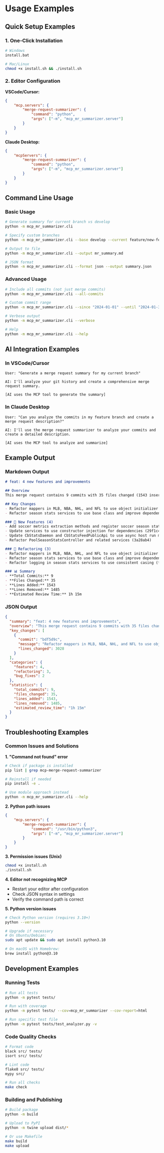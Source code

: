 # Usage Examples

## Quick Setup Examples

### 1. One-Click Installation
```bash
# Windows
install.bat

# Mac/Linux
chmod +x install.sh && ./install.sh
```

### 2. Editor Configuration
**VSCode/Cursor:**
```json
{
    "mcp.servers": {
        "merge-request-summarizer": {
            "command": "python",
            "args": ["-m", "mcp_mr_summarizer.server"]
        }
    }
}
```

**Claude Desktop:**
```json
{
    "mcpServers": {
        "merge-request-summarizer": {
            "command": "python",
            "args": ["-m", "mcp_mr_summarizer.server"]
        }
    }
}
```

## Command Line Usage

### Basic Usage
```bash
# Generate summary for current branch vs develop
python -m mcp_mr_summarizer.cli

# Specify custom branches
python -m mcp_mr_summarizer.cli --base develop --current feature/new-feature

# Output to file
python -m mcp_mr_summarizer.cli --output mr_summary.md

# JSON format
python -m mcp_mr_summarizer.cli --format json --output summary.json
```

### Advanced Usage
```bash
# Include all commits (not just merge commits)
python -m mcp_mr_summarizer.cli --all-commits

# Custom commit range
python -m mcp_mr_summarizer.cli --since "2024-01-01" --until "2024-01-31"

# Verbose output
python -m mcp_mr_summarizer.cli --verbose

# Help
python -m mcp_mr_summarizer.cli --help
```

## AI Integration Examples

### In VSCode/Cursor
```
User: "Generate a merge request summary for my current branch"

AI: I'll analyze your git history and create a comprehensive merge request summary.

[AI uses the MCP tool to generate the summary]
```

### In Claude Desktop
```
User: "Can you analyze the commits in my feature branch and create a merge request description?"

AI: I'll use the merge request summarizer to analyze your commits and create a detailed description.

[AI uses the MCP tool to analyze and summarize]
```

## Example Output

### Markdown Output
```markdown
# feat: 4 new features and improvements

## Overview
This merge request contains 9 commits with 35 files changed (1543 insertions, 1485 deletions).

## Key Changes
- Refactor mappers in MLB, NBA, NHL, and NFL to use object initializer syntax (bdf5d9c) - 3028 lines changed
- Refactor season stats services to use base class and improve dependency injection (30de323) - 1976 lines changed

### 🚀 New Features (4)
- Add soccer metrics extraction methods and register soccer season stats service (176930f)
- Update services to use constructor injection for dependencies (29f1c46)
- Update CbStatsDaemon and CbStatsFeedPublicApi to use async host run methods (22c1202)
- Refactor PoolSeasonStatsController and related services (3a28ab4)

### 🔧 Refactoring (3)
- Refactor mappers in MLB, NBA, NHL, and NFL to use object initializer syntax (bdf5d9c)
- Refactor season stats services to use base class and improve dependency injection (30de323)
- Refactor logging in season stats services to use consistent casing (fd7b8b9)

### 📊 Summary
- **Total Commits:** 9
- **Files Changed:** 35
- **Lines Added:** 1543
- **Lines Removed:** 1485
- **Estimated Review Time:** 1h 15m
```

### JSON Output
```json
{
  "summary": "feat: 4 new features and improvements",
  "overview": "This merge request contains 9 commits with 35 files changed (1543 insertions, 1485 deletions).",
  "key_changes": [
    {
      "commit": "bdf5d9c",
      "message": "Refactor mappers in MLB, NBA, NHL, and NFL to use object initializer syntax",
      "lines_changed": 3028
    }
  ],
  "categories": {
    "features": 4,
    "refactoring": 3,
    "bug_fixes": 2
  },
  "statistics": {
    "total_commits": 9,
    "files_changed": 35,
    "lines_added": 1543,
    "lines_removed": 1485,
    "estimated_review_time": "1h 15m"
  }
}
```

## Troubleshooting Examples

### Common Issues and Solutions

**1. "Command not found" error**
```bash
# Check if package is installed
pip list | grep mcp-merge-request-summarizer

# Reinstall if needed
pip install -e .

# Use module approach instead
python -m mcp_mr_summarizer.cli --help
```

**2. Python path issues**
```json
{
    "mcp.servers": {
        "merge-request-summarizer": {
            "command": "/usr/bin/python3",
            "args": ["-m", "mcp_mr_summarizer.server"]
        }
    }
}
```

**3. Permission issues (Unix)**
```bash
chmod +x install.sh
./install.sh
```

**4. Editor not recognizing MCP**
- Restart your editor after configuration
- Check JSON syntax in settings
- Verify the command path is correct

**5. Python version issues**
```bash
# Check Python version (requires 3.10+)
python --version

# Upgrade if necessary
# On Ubuntu/Debian:
sudo apt update && sudo apt install python3.10

# On macOS with Homebrew:
brew install python@3.10
```

## Development Examples

### Running Tests
```bash
# Run all tests
python -m pytest tests/

# Run with coverage
python -m pytest tests/ --cov=mcp_mr_summarizer --cov-report=html

# Run specific test file
python -m pytest tests/test_analyzer.py -v
```

### Code Quality Checks
```bash
# Format code
black src/ tests/
isort src/ tests/

# Lint code
flake8 src/ tests/
mypy src/

# Run all checks
make check
```

### Building and Publishing
```bash
# Build package
python -m build

# Upload to PyPI
python -m twine upload dist/*

# Or use Makefile
make build
make upload
```
